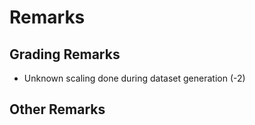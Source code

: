 # Remarks


## Grading Remarks
- Unknown scaling done during dataset generation (-2)

## Other Remarks
